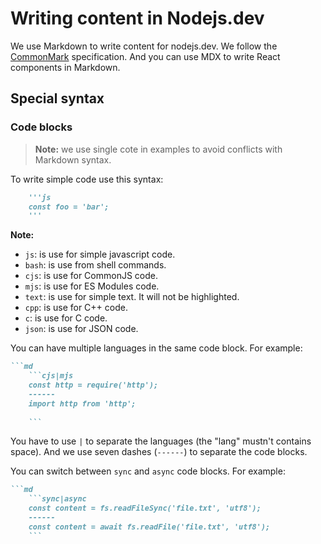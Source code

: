 # Writing content in Nodejs.dev

We use Markdown to write content for nodejs.dev. We follow the [CommonMark](https://commonmark.org/) specification. And you can use MDX to write React components in Markdown.

## Special syntax

### Code blocks

> **Note:** we use single cote in examples to avoid conflicts with Markdown syntax.

To write simple code use this syntax:

```md
    '''js
    const foo = 'bar';
    '''
```

**Note:**

* `js`: is use for simple javascript code.
* `bash`: is use from shell commands.
* `cjs`: is use for CommonJS code.
* `mjs`: is use for ES Modules code.
* `text`: is use for simple text. It will not be highlighted.
* `cpp`: is use for C++ code.
* `c`: is use for C code.
* `json`: is use for JSON code.

You can have multiple languages in the same code block. For example:

```md
```md
    ```cjs|mjs
    const http = require('http');
    ------
    import http from 'http';
    
    ```
```

You have to use `|` to separate the languages (the "lang" mustn't contains space).
And we use seven dashes (`------`) to separate the code blocks.

You can switch between `sync` and `async` code blocks. For example:

```md
```md
    ```sync|async
    const content = fs.readFileSync('file.txt', 'utf8');
    ------
    const content = await fs.readFile('file.txt', 'utf8');
    ```
```